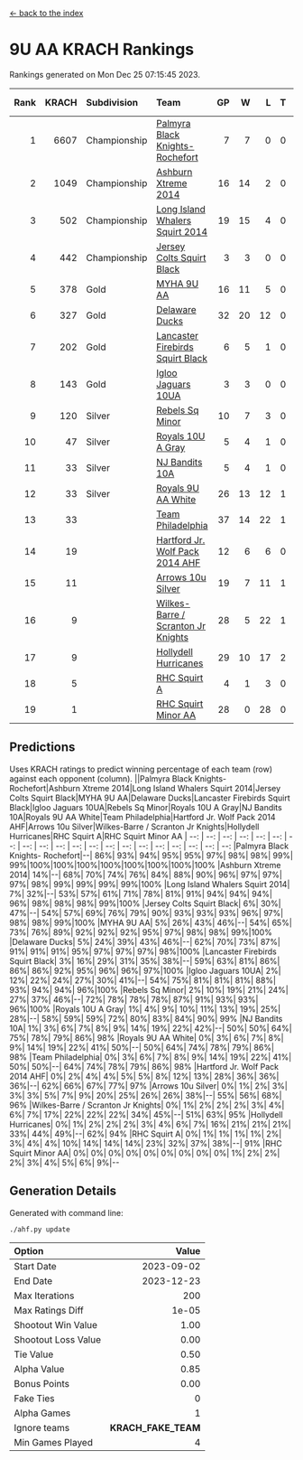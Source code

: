 [<- back to the index](readme.md)
# 9U AA KRACH Rankings
Rankings generated on Mon Dec 25 07:15:45 2023.

Rank|KRACH|Subdivision|Team|GP|W|L|T|OTW|OTL|SoS|Exp Wins|Win Diff
---:|---:|:---|:---|---:|---:|---:|---:|---:|---:|---:|---:|---:
1|6607|Championship|[Palmyra Black Knights- Rochefort](https://gamesheetstats.com/seasons/3659/teams/140260/schedule)|7|7|0|0|0|0|134|7.8|-0.0
2|1049|Championship|[Ashburn Xtreme 2014](https://gamesheetstats.com/seasons/3659/teams/140217/schedule)|16|14|2|0|0|0|177|14.9|0.0
3|502|Championship|[Long Island Whalers Squirt 2014](https://gamesheetstats.com/seasons/3659/teams/140221/schedule)|19|15|4|0|1|0|219|15.9|0.0
4|442|Championship|[Jersey Colts Squirt Black](https://gamesheetstats.com/seasons/3659/teams/140254/schedule)|3|3|0|0|0|0|18|3.9|0.0
5|378|Gold|[MYHA 9U AA](https://gamesheetstats.com/seasons/3659/teams/140222/schedule)|16|11|5|0|2|0|256|11.9|0.0
6|327|Gold|[Delaware Ducks](https://gamesheetstats.com/seasons/3659/teams/140218/schedule)|32|20|12|0|0|3|853|20.8|-0.0
7|202|Gold|[Lancaster Firebirds Squirt Black](https://gamesheetstats.com/seasons/3659/teams/140256/schedule)|6|5|1|0|0|0|64|5.9|0.0
8|143|Gold|[Igloo Jaguars 10UA](https://gamesheetstats.com/seasons/3659/teams/140253/schedule)|3|3|0|0|0|0|6|3.9|0.0
9|120|Silver|[Rebels Sq Minor](https://gamesheetstats.com/seasons/3659/teams/140223/schedule)|10|7|3|0|1|1|165|7.9|0.0
10|47|Silver|[Royals 10U A Gray](https://gamesheetstats.com/seasons/3659/teams/140262/schedule)|5|4|1|0|0|0|12|4.9|0.0
11|33|Silver|[NJ Bandits 10A](https://gamesheetstats.com/seasons/3659/teams/140259/schedule)|5|4|1|0|0|0|12|4.9|0.0
12|33|Silver|[Royals 9U AA White](https://gamesheetstats.com/seasons/3659/teams/140225/schedule)|26|13|12|1|0|0|153|14.4|0.0
13|33||[Team Philadelphia](https://gamesheetstats.com/seasons/3659/teams/140265/schedule)|37|14|22|1|2|1|564|15.4|0.0
14|19||[Hartford Jr. Wolf Pack 2014 AHF](https://gamesheetstats.com/seasons/3659/teams/140219/schedule)|12|6|6|0|0|0|125|6.9|0.0
15|11||[Arrows 10u Silver](https://gamesheetstats.com/seasons/3659/teams/140216/schedule)|19|7|11|1|1|0|127|8.4|0.0
16|9||[Wilkes-Barre / Scranton Jr Knights](https://gamesheetstats.com/seasons/3659/teams/140228/schedule)|28|5|22|1|0|1|625|6.4|0.0
17|9||[Hollydell Hurricanes](https://gamesheetstats.com/seasons/3659/teams/140220/schedule)|29|10|17|2|0|0|86|11.9|0.0
18|5||[RHC Squirt A](https://gamesheetstats.com/seasons/3659/teams/140261/schedule)|4|1|3|0|0|0|13|1.9|0.0
19|1||[RHC Squirt Minor AA](https://gamesheetstats.com/seasons/3659/teams/140224/schedule)|28|0|28|0|0|1|98|0.9|0.0

## Predictions
Uses KRACH ratings to predict winning percentage of each team (row) against each opponent (column).
||Palmyra Black Knights- Rochefort|Ashburn Xtreme 2014|Long Island Whalers Squirt 2014|Jersey Colts Squirt Black|MYHA 9U AA|Delaware Ducks|Lancaster Firebirds Squirt Black|Igloo Jaguars 10UA|Rebels Sq Minor|Royals 10U A Gray|NJ Bandits 10A|Royals 9U AA White|Team Philadelphia|Hartford Jr. Wolf Pack 2014 AHF|Arrows 10u Silver|Wilkes-Barre / Scranton Jr Knights|Hollydell Hurricanes|RHC Squirt A|RHC Squirt Minor AA
| --: | --: | --: | --: | --: | --: | --: | --: | --: | --: | --: | --: | --: | --: | --: | --: | --: | --: | --: | --: 
|Palmyra Black Knights- Rochefort|--| 86%| 93%| 94%| 95%| 95%| 97%| 98%| 98%| 99%| 99%|100%|100%|100%|100%|100%|100%|100%|100%
|Ashburn Xtreme 2014| 14%|--| 68%| 70%| 74%| 76%| 84%| 88%| 90%| 96%| 97%| 97%| 97%| 98%| 99%| 99%| 99%| 99%|100%
|Long Island Whalers Squirt 2014|  7%| 32%|--| 53%| 57%| 61%| 71%| 78%| 81%| 91%| 94%| 94%| 94%| 96%| 98%| 98%| 98%| 99%|100%
|Jersey Colts Squirt Black|  6%| 30%| 47%|--| 54%| 57%| 69%| 76%| 79%| 90%| 93%| 93%| 93%| 96%| 97%| 98%| 98%| 99%|100%
|MYHA 9U AA|  5%| 26%| 43%| 46%|--| 54%| 65%| 73%| 76%| 89%| 92%| 92%| 92%| 95%| 97%| 98%| 98%| 99%|100%
|Delaware Ducks|  5%| 24%| 39%| 43%| 46%|--| 62%| 70%| 73%| 87%| 91%| 91%| 91%| 95%| 97%| 97%| 97%| 98%|100%
|Lancaster Firebirds Squirt Black|  3%| 16%| 29%| 31%| 35%| 38%|--| 59%| 63%| 81%| 86%| 86%| 86%| 92%| 95%| 96%| 96%| 97%|100%
|Igloo Jaguars 10UA|  2%| 12%| 22%| 24%| 27%| 30%| 41%|--| 54%| 75%| 81%| 81%| 81%| 88%| 93%| 94%| 94%| 96%|100%
|Rebels Sq Minor|  2%| 10%| 19%| 21%| 24%| 27%| 37%| 46%|--| 72%| 78%| 78%| 78%| 87%| 91%| 93%| 93%| 96%|100%
|Royals 10U A Gray|  1%|  4%|  9%| 10%| 11%| 13%| 19%| 25%| 28%|--| 58%| 59%| 59%| 72%| 80%| 83%| 84%| 90%| 99%
|NJ Bandits 10A|  1%|  3%|  6%|  7%|  8%|  9%| 14%| 19%| 22%| 42%|--| 50%| 50%| 64%| 75%| 78%| 79%| 86%| 98%
|Royals 9U AA White|  0%|  3%|  6%|  7%|  8%|  9%| 14%| 19%| 22%| 41%| 50%|--| 50%| 64%| 74%| 78%| 79%| 86%| 98%
|Team Philadelphia|  0%|  3%|  6%|  7%|  8%|  9%| 14%| 19%| 22%| 41%| 50%| 50%|--| 64%| 74%| 78%| 79%| 86%| 98%
|Hartford Jr. Wolf Pack 2014 AHF|  0%|  2%|  4%|  4%|  5%|  5%|  8%| 12%| 13%| 28%| 36%| 36%| 36%|--| 62%| 66%| 67%| 77%| 97%
|Arrows 10u Silver|  0%|  1%|  2%|  3%|  3%|  3%|  5%|  7%|  9%| 20%| 25%| 26%| 26%| 38%|--| 55%| 56%| 68%| 96%
|Wilkes-Barre / Scranton Jr Knights|  0%|  1%|  2%|  2%|  2%|  3%|  4%|  6%|  7%| 17%| 22%| 22%| 22%| 34%| 45%|--| 51%| 63%| 95%
|Hollydell Hurricanes|  0%|  1%|  2%|  2%|  2%|  3%|  4%|  6%|  7%| 16%| 21%| 21%| 21%| 33%| 44%| 49%|--| 62%| 94%
|RHC Squirt A|  0%|  1%|  1%|  1%|  1%|  2%|  3%|  4%|  4%| 10%| 14%| 14%| 14%| 23%| 32%| 37%| 38%|--| 91%
|RHC Squirt Minor AA|  0%|  0%|  0%|  0%|  0%|  0%|  0%|  0%|  0%|  1%|  2%|  2%|  2%|  3%|  4%|  5%|  6%|  9%|--

## Generation Details

Generated with command line:
```
./ahf.py update
```

| Option | Value |
| :----- | ----: |
| Start Date | 2023-09-02 |
| End Date | 2023-12-23 |
| Max Iterations | 200 |
| Max Ratings Diff | 1e-05 |
| Shootout Win Value | 1.00 |
| Shootout Loss Value | 0.00 |
| Tie Value | 0.50 |
| Alpha Value | 0.85 |
| Bonus Points | 0.00 |
| Fake Ties | 0 |
| Alpha Games | 1 |
| Ignore teams | __KRACH_FAKE_TEAM__ |
| Min Games Played | 4 |

